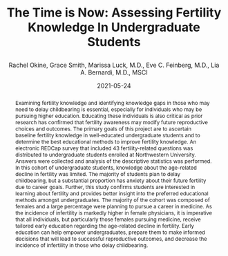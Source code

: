 ---
author: Rachel Okine, Grace Smith, Marissa Luck, M.D., Eve C. Feinberg, M.D., Lia A. Bernardi, M.D., MSCI
title: |
    The Time is Now: Assessing Fertility Knowledge In Undergraduate Students
date: 2021-05-24
abstract: Examining fertility knowledge and identifying knowledge gaps in those who may need to delay childbearing is essential, especially for individuals who may be pursuing higher education. Educating these individuals is also critical as prior research has confirmed that fertility awareness may modify future reproductive choices and outcomes. The primary goals of this project are to ascertain baseline fertility knowledge in well-educated undergraduate students and to determine the best educational methods to improve fertility knowledge. An electronic REDCap survey that included 43 fertility-related questions was distributed to undergraduate students enrolled at Northwestern University. Answers were collected and analysis of the descriptive statistics was performed. In this cohort of undergraduate students, knowledge about the age-related decline in fertility was limited. The majority of students plan to delay childbearing, but a substantial proportion has anxiety about their future fertility due to career goals. Further, this study confirms students are interested in learning about fertility and provides better insight into the preferred educational methods amongst undergraduates. The majority of the cohort was composed of females and a large percentage were planning to pursue a career in medicine. As the incidence of infertility is markedly higher in female physicians, it is imperative that all individuals, but particularly those females pursuing medicine, receive tailored early education regarding the age-related decline in fertility. Early education can help empower undergraduates, prepare them to make informed decisions that will lead to successful reproductive outcomes, and decrease the incidence of infertility in those who delay childbearing.  
subject: "Life Sciences"
major: Psychology
senior_thesis: no
our_funding: yes
faculty_advisor: Dr. Lia A. Bernardi
---
